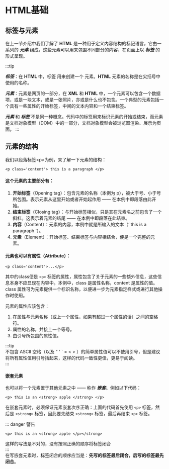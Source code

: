# HTML基础

## 标签与元素
在上一节介绍中我们了解了 **HTML** 是一种用于定义内容结构的标记语言，它由一系列的 ***元素*** 组成，这些元素可以用来包围不同部分的内容，在页面上以 ***标签*** 的形式呈现。

:::tip 

***标签***：在 **HTML** 中，标签 用来创建一个 元素。**HTML** 元素的名称是在尖括号中使用的名称。

***元素***：元素是网页的一部分，在 **XML** 和 **HTML** 中，一个元素可以包含一个数据项，或是一块文本，或是一张照片，亦或是什么也不包含。一个典型的元素包括一个具有一些属性的开始标签，中间的文本内容和一个结束标签。

***元素*** 和 ***标签*** 不是同一种概念。代码中的标签用来标识元素的开始或结束，而元素是文档对象模型（DOM）中的一部分，文档对象模型会被浏览器渲染、展示为页面。
:::

## 元素的结构
 我们以段落标签\<p>为例，来了解一下元素的结构：
      
 ```<p class='content'> this is a paragraph </p>```  
   
#### 这个元素的主要部分有：
1. **开始标签**（Opening tag）：包含元素的名称（本例为 p），被大于号、小于号所包围。表示元素从这里开始或者开始起作用 —— 在本例中即段落由此开始。  
2. **结束标签**（Closing tag）：与开始标签相似，只是其在元素名之前包含了一个斜杠。这表示着元素的结尾 —— 在本例中即段落在此结束。
3. **内容**（Content）：元素的内容，本例中就是所输入的文本（‘ this is a paragraph ’）。    
4. **元素**（Element）：开始标签、结束标签与内容相结合，便是一个完整的元素。   

#### 元素也可以有属性（Attribute）：    

```<p class='content'>...</p>``` 
    
其中的class便是 ```<p>``` 标签的属性，属性包含了关于元素的一些额外信息，这些信息本身不应显现在内容中。本例中，class 是属性名称，content 是属性的值。class 属性可为元素提供一个标识名称，以便进一步为元素指定样式或进行其他操作时使用。  

元素的属性应该包含：

1. 在属性与元素名称（或上一个属性，如果有超过一个属性的话）之间的空格符。
2. 属性的名称，并接上一个等号。
3. 由引号所包围的属性值。

:::tip  
 不包含 ASCII 空格（以及 " ' ` = < > ）的简单属性值可以不使用引号，但是建议将所有属性值用引号括起来，这样的代码一致性更佳，更易于阅读。  
:::

#### 嵌套元素  
也可以将一个元素置于其他元素之中 —— 称作 ***嵌套***。例如以下代码：  

```<p> this is an <strong> apple </strong> </p>```  
  
在嵌套元素时，必须保证元素嵌套次序正确：上面的代码首先使用 ```<p>``` 标签，然后是 ```<strong>``` 标签，因此要先结束 ```<strong>``` 标签，最后再结束 ```<p>``` 标签。  

::: danger 警告  

``` <p> this is an <strong> apple </p></strong> ```  
  
这样的写法是不对的，没有按照正确的顺序将标签闭合  
:::  
在写嵌套元素时，标签闭合的顺序应当是：**先写的标签最后闭合，后写的标签最先闭合**。

